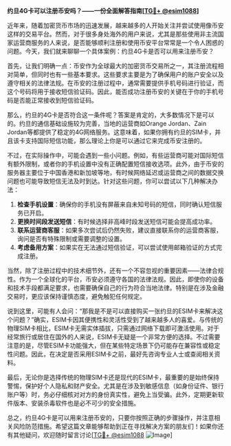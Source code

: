 **约旦4G卡可以注册币安吗？——一份全面解答指南[[TG💪+ @esim1088](https://t.me/s/esim1088)]**

近年来，随着加密货币市场的迅速发展，越来越多的人开始关注并尝试使用像币安这样的交易平台。然而，对于很多身处海外的用户来说，尤其是那些使用非主流国家运营商服务的人来说，是否能够顺利注册和使用币安平台常常是一个令人困惑的问题。今天，我们就来聊聊一个具体案例：约旦4G卡是否可以用来注册币安？

首先，让我们明确一点：币安作为全球最大的加密货币交易所之一，其注册流程相对简单，但同时也有一些基本要求。这些要求主要是为了确保用户的账户安全以及遵守相关的法律法规。在币安的注册过程中，通常需要提供手机号码进行验证，而这个号码将用于接收短信验证码。因此，能否成功注册币安的关键在于你的手机号码是否能正常接收到短信验证码。

那么，约旦的4G卡是否符合这一条件呢？答案是肯定的，大多数情况下是可以的。约旦的通信基础设施较为完善，当地的运营商如Orange Jordan、Zain Jordan等都提供了稳定的4G网络服务。这意味着，如果你拥有约旦的SIM卡，并且该卡支持国际短信功能，那么理论上你是可以通过它来完成币安注册的。

不过，在实际操作中，可能会遇到一些小问题。例如，有些运营商可能对国际短信有额外限制，或者你的手机设置中没有正确配置短信接收选项。此外，由于币安的服务器主要位于中国香港和新加坡等地，有时候网络延迟或运营商之间的数据交换问题也可能导致短信无法及时到达。针对这些问题，你可以尝试以下几种解决办法：

1. **检查手机设置**：确保你的手机没有屏蔽来自未知号码的短信，同时确认短信服务已开启。
2. **更换时间段发送短信**：有时候选择非高峰时段发送短信可能会提高成功率。
3. **联系运营商客服**：如果多次尝试后仍然失败，建议直接联系你的运营商客服，询问是否有特殊限制或需要调整的设置。
4. **考虑备用方案**：如果实在无法通过短信验证，可以尝试使用邮箱验证的方式完成注册。

当然，除了注册过程中的技术细节外，还有一个不容忽视的重要因素——法律合规性。作为一个全球化的平台，币安必须遵守各国的法律法规。因此，即使你的设备和技术手段都满足要求，也需要确保自己的行为符合当地法律。特别是在涉及金融交易时，更应该保持谨慎态度，避免触犯任何规定。

说到这里，可能有人会问：“那我是不是可以直接购买一张约旦的ESIM卡来解决这个问题？”确实，ESIM卡因其便携性和灵活性受到了越来越多人的喜爱。与传统的物理SIM卡相比，ESIM卡无需实体插拔，只需通过网络下载即可激活使用。对于经常旅行或居住在国外的人来说，ESIM卡无疑是一个非常方便的选择。不过需要注意的是，尽管ESIM卡功能强大，但在某些特定场景下仍可能存在兼容性或稳定性问题。因此，在决定是否采用ESIM卡之前，最好先咨询专业人士或查阅相关资料。

最后，无论你是选择传统的物理SIM卡还是现代的ESIM卡，最重要的是始终保持警惕，保护好个人隐私和财产安全。尤其是在涉及到敏感信息（如身份证件、银行账户等）时，务必仔细核对对方的身份真实性，避免上当受骗。此外，定期更新软件版本、安装杀毒软件也是必不可少的安全措施。

总之，约旦4G卡是可以用来注册币安的，只要你按照正确的步骤操作，并注意相关风险防范措施。希望这篇文章能够帮助到正在寻找解决方案的朋友们！如果你还有其他疑问，欢迎随时留言讨论[[TG💪+ @esim1088](https://t.me/s/esim1088) ![Image](https://i.postimg.cc/4NQfJmqS/Snipaste-2025-05-13-00-14-12.png)]